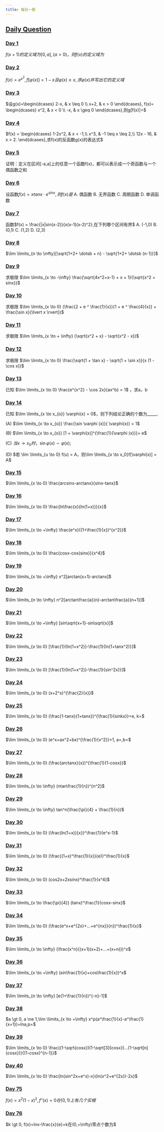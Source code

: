 ```yaml
---
title: 每日一题
---
```


## [Daily Question](https://www.icourse163.org/learn/kaopei-1468540169?tid=1469800465#/learn/content)

### [Day 1](https://www.bilibili.com/video/BV1av4y1D7EV)

$f(x+1)的定义域为[0,a],(a>0)，则 f(x) 的定义域为$

### [Day 2](https://www.bilibili.com/video/BV1Dv4y1D7PR)

$f(x)=e^{x^2}, f[\varphi(x)]=1-x且\varphi(x) \geq x,求 \varphi (x) 并写出它的定义域$

### [Day 3](https://www.bilibili.com/video/BV1Ze4y1271v)

$设g(x)=\begin{dcases}
    2-x, & x \leq 0 \\
    x+2, & x > 0
\end{dcases}, f(x)= \begin{dcases}
    x^2, & x < 0 \\
    -x, & x \geq 0
\end{dcases},则g[f(x)]=$

### [Day 4](https://www.bilibili.com/video/BV1cv4y1Q7nx)

$f(x) = \begin{dcases}
    1-2x^2, & x < -1,\\
    x^3, & -1 \leq x \leq 2,\\
    12x - 16, & x > 2.
\end{dcases},求f(x)的反函数g(x)的表达式$

### [Day 5](https://www.bilibili.com/video/BV1xv4y1U7PK)

证明：定义在区间[-a,a]上的任意一个函数f(x)，都可以表示成一个奇函数与一个偶函数之和

### [Day 6](https://www.bilibili.com/video/BV1se4y117mm)

设函数$f(x)=xtanx \cdot e^{sinx}, 则f(x)是$
A. 偶函数   B. 无界函数     C. 周期函数     D. 单调函数

### [Day 7](https://www.bilibili.com/video/BV1Y14y1V7Yh)

函数$f(x) = \frac{|x|sin(x-2)}{x(x-1)(x-2)^2},在下列哪个区间有界$
A. (-1,0)   B. (0,1)    C. (1,2)    D. (2,3)

### [Day 8](https://www.bilibili.com/video/BV1m24y1f7qj)

$\lim \limits_{n \to \infty}[\sqrt{1+2+ \dotsb + n} - \sqrt{1+2+ \dotsb (n-1)}]$

### [Day 9](https://www.bilibili.com/video/BV1xP4y127hP)

求极限 $\lim \limits_{x \to -\infty} \frac{\sqrt{4x^2+x-1} + x + 1}{\sqrt{x^2 + sinx}}$

### [Day 10](https://www.bilibili.com/video/BV1x84y1v7du)

求极限 $\lim \limits_{x \to 0} (\frac{2 + e ^ \frac{1}{x}}{1 + e ^ \frac{4}{x}} + \frac{\sin x}{\lvert x \rvert})$

### [Day 11](https://www.bilibili.com/video/BV1xg411q728)

求极限 $\lim \limits_{x \to + \infty} (\sqrt{x^2 + x} - \sqrt{x^2 - x})$

### [Day 12](https://www.bilibili.com/video/BV17g411q7uk)

求极限  $\lim \limits_{x \to 0} \frac{\sqrt{1 + \tan x} - \sqrt{1 + \sin x}}{x (1 - \cos x)}$

### [Day 13](https://www.bilibili.com/video/BV1M14y1W7QZ)

已知 $\lim \limits_{x \to 0} \frac{e^{x^2} - \cos 2x}{ax^b} = 1$ ，求a，b

### [Day 14](https://www.bilibili.com/video/BV1UK411o7jh)

已知 $\lim \limits_{x \to x_{o}} \varphi(x) = 0$，则下列结论正确的个数为_____.

(A) $\lim \limits_{x \to x_{o}} \frac{\sin \varphi (x)}{ \varphi(x)} = 1$

(B) $\lim \limits_{x \to x_{o}} [1 + \varphi(x)]^{\frac{1}{\varphi (x)}}= e$

(C) $当 x \to x_0 时，\sin \varphi(x) \backsim \varphi(x);$

(D) $若 \lim \limits_{u \to 0} f(u) = A，则\lim \limits_{x \to x_0}f[\varphi(x)] = A$

### [Day 15](https://www.bilibili.com/video/BV1ZW4y14734)

$\lim \limits_{x \to 0} \frac{arcsinx-arctanx}{sinx-tanx}$

### [Day 16](https://www.bilibili.com/video/BV1b84y1y7gH)

$\lim \limits_{x \to 0} \frac{ln\frac{x}{ln(1+x)}}{x}$

### [Day 17](https://www.bilibili.com/video/BV1jW4y1x74F)

$\lim \limits_{x \to +\infty} \frac{e^x}{(1+\frac{1}{x})^{x^2}}$

### [Day 18](https://www.bilibili.com/video/BV1G84y117nn)

$\lim \limits_{x \to 0} \frac{cosx-cos(sinx)}{x^4}$

### [Day 19](https://www.bilibili.com/video/BV1G84y117nn)

$\lim \limits_{x \to +\infty} x^2[arctan(x+1)-arctanx]$

### [Day 20](https://www.bilibili.com/video/BV15D4y1s7kG)

$\lim \limits_{n \to \infty} n^2[arctan\frac{a}{n}-arctan\frac{a}{n+1}]$

### [Day 21](https://www.bilibili.com/video/BV1sM411C7QB)

$\lim \limits_{x \to +\infty} [sin\sqrt{x+1}-sin\sqrt{x}]$

### [Day 22](https://www.bilibili.com/video/BV1VG4y1Z77x)

$\lim \limits_{x \to 0} [\frac{1}{ln(1+x^2)}-\frac{1}{ln(1+tanx^2)}]$

### [Day 23](https://www.bilibili.com/video/BV1Ev4y127gy)

$\lim \limits_{x \to 0} [\frac{1}{ln(1+x^2)}-\frac{1}{sin^2x)}]$

### [Day 24](https://www.bilibili.com/video/BV1424y117nY)

$\lim \limits_{x \to 0} (x+2^x)^{\frac{2}{x}}$

### [Day 25](https://www.bilibili.com/video/BV1Ed4y1t7gB)

$\lim \limits_{x \to 0} (\frac{1-tanx}{1+tanx})^{\frac{1}{sinkx}}=e, k=$

### [Day 26](https://www.bilibili.com/video/BV1CY411R7LT)

$\lim \limits_{x \to 0} (e^x+ax^2+bx)^{\frac{1}{x^2}}=1, a=,b=$

### [Day 27](https://www.bilibili.com/video/BV1W3411f7dj)

$\lim \limits_{x \to 0} (\frac{arctanx}{x})^{\frac{1}{1-cosx}}$

### [Day 28](https://www.bilibili.com/video/BV1rD4y1s7oy)

$\lim \limits_{x \to \infty} (ntan\frac{1}{n})^{n^2}$

### [Day 29](https://www.bilibili.com/video/BV1524y1y7YX)

$\lim \limits_{x \to \infty} tan^n(\frac{\pi}{4} + \frac{1}{n})$

### [Day 30](https://www.bilibili.com/video/BV1TR4y1y71y)

$\lim \limits_{x \to 0} (\frac{ln(1+x)}{x})^\frac{1}{e^x-1}$

### [Day 31](https://www.bilibili.com/video/BV1J8411j7Va)

$\lim \limits_{x \to 0} (\frac{(1+x)^\frac{1}{x}}{e})^\frac{1}{x}$

### [Day 32](https://www.bilibili.com/video/BV1ke4y1g7Q8)

$\lim \limits_{x \to 0} (cos2x+2xsinx)^\frac{1}{x^4}$

### [Day 33](https://www.bilibili.com/video/BV1dD4y1a71t)

$\lim \limits_{x \to \frac{\pi}{4}} (tanx)^\frac{1}{cosx-sinx}$

### [Day 34](https://www.bilibili.com/video/BV1f24y1r7mH)

$\lim \limits_{x \to 0} (\frac{e^x+e^{2x}+...+e^{nx}}{n})^\frac{1}{x}$

### [Day 35](https://www.bilibili.com/video/BV1D14y1E7bB)

$\lim \limits_{x \to \infty} (\frac{x^n}{(x+1)(x+2)+...+(x+n)})^x$

### [Day 36](https://www.bilibili.com/video/BV1Ye411N76H)

$\lim \limits_{x \to +\infty} (sin\frac{1}{x}+cos\frac{1}{x})^x$

### [Day 37](https://www.bilibili.com/video/BV1UV4y1A72Y)

$\lim \limits_{n \to \infty} [e(1+\frac{1}{n})^{-n}-1]$

### [Day 38](https://www.bilibili.com/video/BV1aR4y1C7DP)

$a \gt 0, a \ne 1,\lim \limits_{x \to +\infty} x^p(a^\frac{1}{x}-a^\frac{1}{x+1})=lna,p=$

### [Day 39](https://www.bilibili.com/video/BV1SD4y1h7wk)

$\lim \limits_{x \to 0} \frac{(1-\sqrt{cosx})(1-\sqrt[3]{cosx})...(1-\sqrt[n]{cosx})}{(1-cosx)^{n-1}}$

### [Day 40](https://www.bilibili.com/video/BV1bP411K7ki)

$\lim \limits_{x \to 0} \frac{ln(sin^2x+e^x)-x}{ln(x^2+e^{2x})-2x}$

### [Day 75](https://www.bilibili.com/video/BV1KM411h7C9)

$f(x)=x^2(1-x)^2,f''(x)=0在(0,1)上有几个实根$

### [Day 76](https://www.bilibili.com/video/BV1dG4y1y7G4)

$k \gt 0, f(x)=lnx-\frac{x}{e}+k在(0,+\infty)零点个数为$

